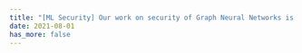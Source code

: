 ```yaml
---
title: "[ML Security] Our work on security of Graph Neural Networks is accepted by ACM CCS'21. Source code is released."
date: 2021-08-01
has_more: false
---
```

